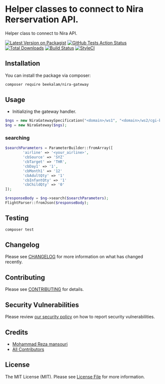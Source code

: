 # Helper classes to connect to Nira Rerservation API.

Helper class to connect to Nira API.

[![Latest Version on Packagist](https://img.shields.io/packagist/v/beekalam/nira-gateway.svg?style=flat-square)](https://packagist.org/packages/beekalam/nira-gateway)
[![GitHub Tests Action Status](https://img.shields.io/github/workflow/status/beekalam/nira-gateway/run-tests?label=tests)](https://github.com/beekalam/nira-gateway/actions?query=workflow%3Arun-tests+branch%3Amaster)
[![Total Downloads](https://img.shields.io/packagist/dt/beekalam/nira-gateway.svg?style=flat-square)](https://packagist.org/packages/beekalam/nira-gateway)
[![Build Status](https://travis-ci.com/beekalam/nira-gateway.svg?branch=main)](https://travis-ci.com/beekalam/nira-gateway)
[![StyleCI](https://github.styleci.io/repos/332401677/shield?branch=main)](https://github.styleci.io/repos/332401677?branch=main)

## Installation

You can install the package via composer:

```bash
composer require beekalam/nira-gateway
```

## Usage

* Initializing the gateway handler.

```php
$ngs = new NiraGatewaySpecification("<domain>/ws1", "<domain>/ws2/cgi-bin/NRSWEB.cgi", '<username>', '<password>');
$ng = new NiraGateway($ngs);
```

### searching

```php
$searchParameters = ParameterBuilder::fromArray([
        'airline' => '<your_airline>',
        'cbSource' => 'SYZ' 
        'cbTarget' => 'THR',
        'cbDay1' => '1',
        'cbMonth1' => '12'
        'cbAdultQty' => '1'
        'cbInfantQty' => '1'
        'cbChildQty' => '0'
]);

$responseBody = $ng->search($searchParameters);
FlightParser::fromJson($responseBody);
```

## Testing

```bash
composer test
```

## Changelog

Please see [CHANGELOG](CHANGELOG.md) for more information on what has changed recently.

## Contributing

Please see [CONTRIBUTING](.github/CONTRIBUTING.md) for details.

## Security Vulnerabilities

Please review [our security policy](../../security/policy) on how to report security vulnerabilities.

## Credits

- [Mohammad Reza mansouri](https://github.com/beekalam)
- [All Contributors](../../contributors)

## License

The MIT License (MIT). Please see [License File](LICENSE.md) for more information.
